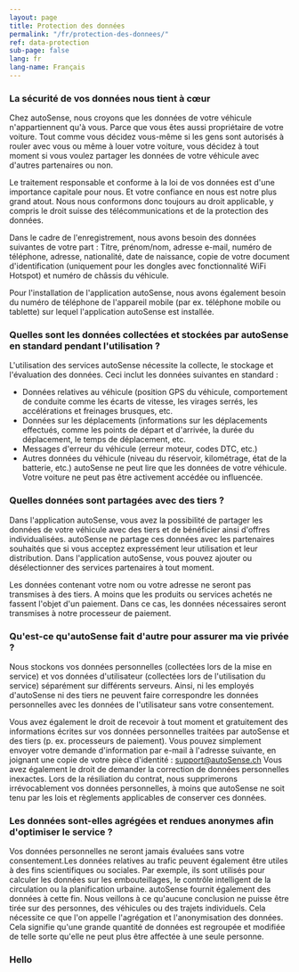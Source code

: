 ```yaml
---
layout: page
title: Protection des données
permalink: "/fr/protection-des-donnees/"
ref: data-protection
sub-page: false
lang: fr
lang-name: Français
---
```

### La sécurité de vos données nous tient à cœur

Chez autoSense, nous croyons que les données de votre véhicule n'appartiennent qu'à vous. Parce que vous êtes aussi propriétaire de votre voiture. Tout comme vous décidez vous-même si les gens sont autorisés à rouler avec vous ou même à louer votre voiture, vous décidez à tout moment si vous voulez partager les données de votre véhicule avec d'autres partenaires ou non.

Le traitement responsable et conforme à la loi de vos données est d'une importance capitale pour nous. Et votre confiance en nous est notre plus grand atout. Nous nous conformons donc toujours au droit applicable, y compris le droit suisse des télécommunications et de la protection des données.

Dans le cadre de l'enregistrement, nous avons besoin des données suivantes de votre part : Titre, prénom/nom, adresse e-mail, numéro de téléphone, adresse, nationalité, date de naissance, copie de votre document d'identification (uniquement pour les dongles avec fonctionnalité WiFi Hotspot) et numéro de châssis du véhicule.

Pour l'installation de l'application autoSense, nous avons également besoin du numéro de téléphone de l'appareil mobile (par ex. téléphone mobile ou tablette) sur lequel l'application autoSense est installée.

### Quelles sont les données collectées et stockées par autoSense en standard pendant l'utilisation ?

L'utilisation des services autoSense nécessite la collecte, le stockage et l'évaluation des données. Ceci inclut les données suivantes en standard :

* Données relatives au véhicule (position GPS du véhicule, comportement de conduite comme les écarts de vitesse, les virages serrés, les accélérations et freinages brusques, etc.
* Données sur les déplacements (informations sur les déplacements effectués, comme les points de départ et d'arrivée, la durée du déplacement, le temps de déplacement, etc.
* Messages d'erreur du véhicule (erreur moteur, codes DTC, etc.)
* Autres données du véhicule (niveau du réservoir, kilométrage, état de la batterie, etc.)
  autoSense ne peut lire que les données de votre véhicule. Votre voiture ne peut pas être activement accédée ou influencée.

### Quelles données sont partagées avec des tiers ?

Dans l'application autoSense, vous avez la possibilité de partager les données de votre véhicule avec des tiers et de bénéficier ainsi d'offres individualisées. autoSense ne partage ces données avec les partenaires souhaités que si vous acceptez expressément leur utilisation et leur distribution. Dans l'application autoSense, vous pouvez ajouter ou désélectionner des services partenaires à tout moment.

Les données contenant votre nom ou votre adresse ne seront pas transmises à des tiers. A moins que les produits ou services achetés ne fassent l'objet d'un paiement. Dans ce cas, les données nécessaires seront transmises à notre processeur de paiement.

### Qu'est-ce qu'autoSense fait d'autre pour assurer ma vie privée ?

Nous stockons vos données personnelles (collectées lors de la mise en service) et vos données d'utilisateur (collectées lors de l'utilisation du service) séparément sur différents serveurs. Ainsi, ni les employés d'autoSense ni des tiers ne peuvent faire correspondre les données personnelles avec les données de l'utilisateur sans votre consentement.

Vous avez également le droit de recevoir à tout moment et gratuitement des informations écrites sur vos données personnelles traitées par autoSense et des tiers (p. ex. processeurs de paiement). Vous pouvez simplement envoyer votre demande d'information par e-mail à l'adresse suivante, en joignant une copie de votre pièce d'identité : support@autoSense.ch
Vous avez également le droit de demander la correction de données personnelles inexactes. Lors de la résiliation du contrat, nous supprimerons irrévocablement vos données personnelles, à moins que autoSense ne soit tenu par les lois et règlements applicables de conserver ces données.

### Les données sont-elles agrégées et rendues anonymes afin d'optimiser le service ?

Vos données personnelles ne seront jamais évaluées sans votre consentement.Les données relatives au trafic peuvent également être utiles à des fins scientifiques ou sociales. Par exemple, ils sont utilisés pour calculer les données sur les embouteillages, le contrôle intelligent de la circulation ou la planification urbaine. autoSense fournit également des données à cette fin. Nous veillons à ce qu'aucune conclusion ne puisse être tirée sur des personnes, des véhicules ou des trajets individuels. Cela nécessite ce que l'on appelle l'agrégation et l'anonymisation des données. Cela signifie qu'une grande quantité de données est regroupée et modifiée de telle sorte qu'elle ne peut plus être affectée à une seule personne.

### Hello
